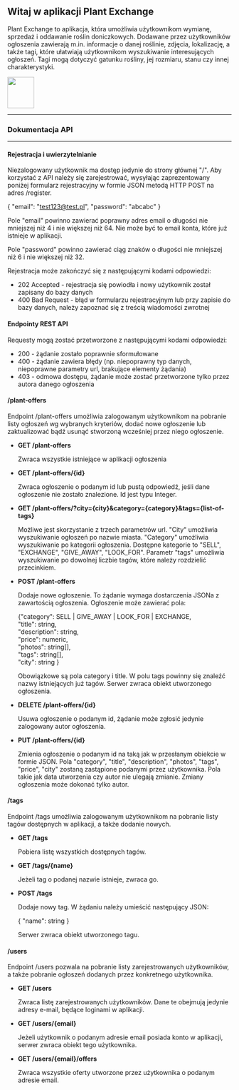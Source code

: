 ## Witaj w aplikacji Plant Exchange

Plant Exchange to aplikacja, która umożliwia użytkownikom wymianę, sprzedaż i oddawanie roślin doniczkowych. Dodawane przez użytkowników ogłoszenia zawierają m.in. informacje o danej roślinie, zdjęcia, lokalizację, a także tagi, które ułatwiają użytkownikom wyszukiwanie interesujących ogłoszeń. Tagi mogą dotyczyć gatunku rośliny, jej rozmiaru, stanu czy innej charakterystyki.

<img height="70" width="60"
     src="https://www.kindpng.com/picc/m/435-4359511_pot-plant-clipart-many-plant-potted-plants-clipart.png">

* * *

<div>

### Dokumentacja API

* * *

#### Rejestracja i uwierzytelnianie

Niezalogowany użytkownik ma dostęp jedynie do strony głównej "/". Aby korzystać z API należy się zarejestrować, wysyłając zaprezentowany poniżej formularz rejestracyjny w formie JSON metodą HTTP POST na adres /register.

{ "email": "test123@test.pl", "password": "abcabc" }

Pole "email" powinno zawierać poprawny adres email o długości nie mniejszej niż 4 i nie większej niż 64. Nie może być to email konta, które już istnieje w aplikacji.

Pole "password" powinno zawierać ciąg znaków o długości nie mniejszej niż 6 i nie większej niż 32.

Rejestracja może zakończyć się z następującymi kodami odpowiedzi:

*   202 Accepted - rejestracja się powiodła i nowy użytkownik został zapisany do bazy danych
*   400 Bad Request - błąd w formularzu rejestracyjnym lub przy zapisie do bazy danych, należy zapoznać się z treścią wiadomości zwrotnej

#### Endpointy REST API

Requesty mogą zostać przetworzone z następującymi kodami odpowiedzi:

*   200 - żądanie zostało poprawnie sformułowane
*   400 - żądanie zawiera błędy (np. niepoprawny typ danych, niepoprawne parametry url, brakujące elementy żądania)
*   403 - odmowa dostępu, żądanie może zostać przetworzone tylko przez autora danego ogłoszenia

#### /plant-offers

Endpoint /plant-offers umożliwia zalogowanym użytkownikom na pobranie listy ogłoszeń wg wybranych kryteriów, dodać nowe ogłoszenie lub zaktualizować bądź usunąć stworzoną wcześniej przez niego ogłoszenie.

*   **GET /plant-offers**

    Zwraca wszystkie istniejące w aplikacji ogłoszenia

*   **GET /plant-offers/{id}**

    Zwraca ogłoszenie o podanym id lub pustą odpowiedź, jeśli dane ogłoszenie nie zostało znalezione. Id jest typu Integer.

*   **GET /plant-offers/?city={city}&category={category}&tags={list-of-tags}**

    Możliwe jest skorzystanie z trzech parametrów url. "City" umożliwia wyszukiwanie ogłoszeń po nazwie miasta. "Category" umożliwia wyszukiwanie po kategorii ogłoszenia. Dostępne kategorie to "SELL", "EXCHANGE", "GIVE_AWAY", "LOOK_FOR". Parametr "tags" umożliwia wyszukiwanie po dowolnej liczbie tagów, które należy rozdzielić przecinkiem.

*   **POST /plant-offers**

    Dodaje nowe ogłoszenie. To żądanie wymaga dostarczenia JSONa z zawartością ogłoszenia. Ogłoszenie może zawierać pola:

    {"category": SELL | GIVE_AWAY | LOOK_FOR | EXCHANGE,  
    "title": string,  
    "description": string,  
    "price": numeric,  
    "photos": string[],  
    "tags": string[],  
    "city": string }

    Obowiązkowe są pola category i title. W polu tags powinny się znaleźć nazwy istniejących już tagów. Serwer zwraca obiekt utworzonego ogłoszenia.

*   **DELETE /plant-offers/{id}**

    Usuwa ogłoszenie o podanym id, żądanie może zgłosić jedynie zalogowany autor ogłoszenia.

*   **PUT /plant-offers/{id}**

    Zmienia ogłoszenie o podanym id na taką jak w przesłanym obiekcie w formie JSON. Pola "category", "title", "description", "photos", "tags", "price", "city" zostaną zastąpione podanymi przez użytkownika. Pola takie jak data utworzenia czy autor nie ulegają zmianie. Zmiany ogłoszenia może dokonać tylko autor.

#### /tags

Endpoint /tags umożliwia zalogowanym użytkownikom na pobranie listy tagów dostępnych w aplikacji, a także dodanie nowych.

*   **GET /tags**

    Pobiera listę wszystkich dostępnych tagów.

*   **GET /tags/{name}**

    Jeżeli tag o podanej nazwie istnieje, zwraca go.

*   **POST /tags**

    Dodaje nowy tag. W żądaniu należy umieścić następujący JSON:

    { "name": string }

    Serwer zwraca obiekt utworzonego tagu.

#### /users

Endpoint /users pozwala na pobranie listy zarejestrowanych użytkowników, a także pobranie ogłoszeń dodanych przez konkretnego użytkownika.

*   **GET /users**

    Zwraca listę zarejestrowanych użytkowników. Dane te obejmują jedynie adresy e-mail, będące loginami w aplikacji.

*   **GET /users/{email}**

    Jeżeli użytkownik o podanym adresie email posiada konto w aplikacji, serwer zwraca obiekt tego użytkownika.

*   **GET /users/{email}/offers**

    Zwraca wszystkie oferty utworzone przez użytkownika o podanym adresie email.

</div>
